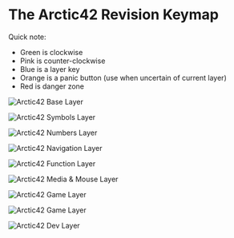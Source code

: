 
# The Arctic42 Revision Keymap

Quick note:
- Green is clockwise
- Pink is counter-clockwise
- Blue is a layer key
- Orange is a panic button (use when uncertain of current layer)
- Red is danger zone

![Arctic42 Base Layer](https://i.imgur.com/uX7x3wL.png)

![Arctic42 Symbols Layer](https://i.imgur.com/2GCURhp.png)

![Arctic42 Numbers Layer](https://i.imgur.com/OA37GS2.png)

![Arctic42 Navigation Layer](https://i.imgur.com/ak146po.png)

![Arctic42 Function Layer](https://i.imgur.com/bvkD7dO.png)

![Arctic42 Media & Mouse Layer](https://i.imgur.com/dxcoOWN.png)

![Arctic42 Game Layer](https://i.imgur.com/8omidqP.png)

![Arctic42 Game Layer](https://i.imgur.com/gzO62MV.png)

![Arctic42 Dev Layer](https://i.imgur.com/Su9CGzQ.png)